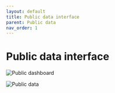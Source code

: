 ```yaml
---
layout: default
title: Public data interface
parent: Public data
nav_order: 1
---
```

# Public data interface


![Public dashboard](/assets/images/public_dashboard.png)

![Public data](/assets/images/public_data.png)
